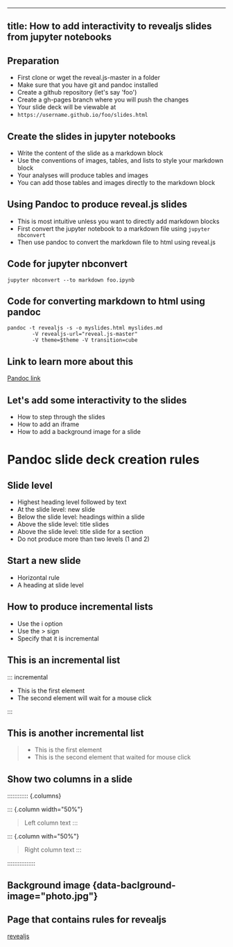 
---
title: How to add interactivity to revealjs slides from jupyter notebooks
---

## Preparation
- First clone or wget the reveal.js-master in a folder
- Make sure that you have git and pandoc installed
- Create a github repository (let's say 'foo')
- Create a gh-pages branch where you will push the changes
- Your slide deck will be viewable at 
- `https://username.github.io/foo/slides.html`

## Create the slides in jupyter notebooks
- Write the content of the slide as a markdown block
- Use the conventions of images, tables, and lists to style your markdown block
- Your analyses will produce tables and images
- You can add those tables and images directly to the markdown block

## Using Pandoc to produce reveal.js slides
- This is most intuitive unless you want to directly add markdown blocks
- First convert the jupyter notebook to a markdown file using `jupyter nbconvert`
- Then use pandoc to convert the markdown file to html using reveal.js

## Code for jupyter nbconvert

```
jupyter nbconvert --to markdown foo.ipynb
```

## Code for converting markdown to html using pandoc
```
pandoc -t revealjs -s -o myslides.html myslides.md 
        -V revealjs-url="reveal.js-master"
        -V theme=$theme -V transition=cube
```

##  Link to learn more about this
[Pandoc link](https://github.com/jgm/pandoc/wiki/Using-pandoc-to-produce-reveal.js-slides)

## Let's add some interactivity to the slides
- How to step through the slides
- How to add an iframe 
- How to add a background image for a slide

# Pandoc slide deck creation rules

## Slide level
- Highest heading level followed by text
- At the slide level: new slide
- Below the slide level: headings within a slide
- Above the slide level: title slides
- Above the slide level: title slide for a section
- Do not produce more than two levels (1 and 2)

## Start a new slide
- Horizontal rule
- A heading at slide level

## How to produce incremental lists
- Use the i option
- Use the > sign
- Specify that it is incremental

## This is an incremental list
::: incremental

- This is the first element
- The second element will wait for a mouse click

::: 

## This is another incremental list
> - This is the first element
> - This is the second element that waited for mouse click

## Show two columns in a slide
:::::::::::: {.columns}

::: {.column width="50%"}
> Left column text
:::

::: {.column with="50%"}
> Right column text
:::

::::::::::::::::

## Background image {data-baclground-image="photo.jpg"}


## Page that contains rules for revealjs

[revealjs](https://github.com/hakimel/reveal.js#configuration)


